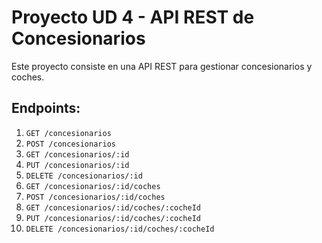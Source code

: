 # Proyecto UD 4 - API REST de Concesionarios

Este proyecto consiste en una API REST para gestionar concesionarios y coches.

## Endpoints:

1. `GET /concesionarios`
2. `POST /concesionarios`
3. `GET /concesionarios/:id`
4. `PUT /concesionarios/:id`
5. `DELETE /concesionarios/:id`
6. `GET /concesionarios/:id/coches`
7. `POST /concesionarios/:id/coches`
8. `GET /concesionarios/:id/coches/:cocheId`
9. `PUT /concesionarios/:id/coches/:cocheId`
10. `DELETE /concesionarios/:id/coches/:cocheId`
